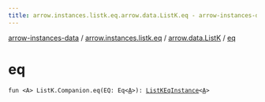 ```yaml
---
title: arrow.instances.listk.eq.arrow.data.ListK.eq - arrow-instances-data
---
```


[arrow-instances-data](../../index.html) / [arrow.instances.listk.eq](../index.html) / [arrow.data.ListK](index.html) / [eq](./eq.html)

# eq

`fun <A> ListK.Companion.eq(EQ: Eq<`[`A`](eq.html#A)`>): `[`ListKEqInstance`](../../arrow.instances/-list-k-eq-instance/index.html)`<`[`A`](eq.html#A)`>`